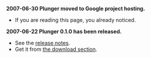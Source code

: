 **2007-06-30 Plunger moved to Google project hosting.**
  * If you are reading this page, you already noticed.

**2007-06-22 Plunger 0.1.0 has been released.**
  * See the [release notes](ReleaseNotes.md).
  * Get it from [the download section](http://code.google.com/p/plunger/downloads/list).
